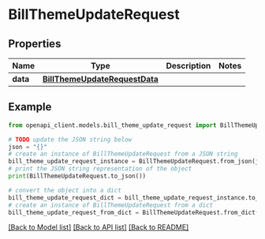 # BillThemeUpdateRequest


## Properties

Name | Type | Description | Notes
------------ | ------------- | ------------- | -------------
**data** | [**BillThemeUpdateRequestData**](BillThemeUpdateRequestData.md) |  | 

## Example

```python
from openapi_client.models.bill_theme_update_request import BillThemeUpdateRequest

# TODO update the JSON string below
json = "{}"
# create an instance of BillThemeUpdateRequest from a JSON string
bill_theme_update_request_instance = BillThemeUpdateRequest.from_json(json)
# print the JSON string representation of the object
print(BillThemeUpdateRequest.to_json())

# convert the object into a dict
bill_theme_update_request_dict = bill_theme_update_request_instance.to_dict()
# create an instance of BillThemeUpdateRequest from a dict
bill_theme_update_request_from_dict = BillThemeUpdateRequest.from_dict(bill_theme_update_request_dict)
```
[[Back to Model list]](../README.md#documentation-for-models) [[Back to API list]](../README.md#documentation-for-api-endpoints) [[Back to README]](../README.md)


